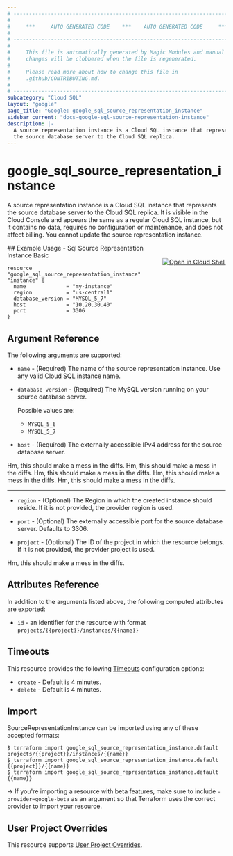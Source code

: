 ```yaml
---
# ----------------------------------------------------------------------------
#
#     ***     AUTO GENERATED CODE    ***    AUTO GENERATED CODE     ***
#
# ----------------------------------------------------------------------------
#
#     This file is automatically generated by Magic Modules and manual
#     changes will be clobbered when the file is regenerated.
#
#     Please read more about how to change this file in
#     .github/CONTRIBUTING.md.
#
# ----------------------------------------------------------------------------
subcategory: "Cloud SQL"
layout: "google"
page_title: "Google: google_sql_source_representation_instance"
sidebar_current: "docs-google-sql-source-representation-instance"
description: |-
  A source representation instance is a Cloud SQL instance that represents
  the source database server to the Cloud SQL replica.
---
```


# google\_sql\_source\_representation\_instance

A source representation instance is a Cloud SQL instance that represents
the source database server to the Cloud SQL replica. It is visible in the
Cloud Console and appears the same as a regular Cloud SQL instance, but it
contains no data, requires no configuration or maintenance, and does not
affect billing. You cannot update the source representation instance.



<div class = "oics-button" style="float: right; margin: 0 0 -15px">
  <a href="https://console.cloud.google.com/cloudshell/open?cloudshell_git_repo=https%3A%2F%2Fgithub.com%2Fterraform-google-modules%2Fdocs-examples.git&cloudshell_working_dir=sql_source_representation_instance_basic&cloudshell_image=gcr.io%2Fgraphite-cloud-shell-images%2Fterraform%3Alatest&open_in_editor=main.tf&cloudshell_print=.%2Fmotd&cloudshell_tutorial=.%2Ftutorial.md" target="_blank">
    <img alt="Open in Cloud Shell" src="//gstatic.com/cloudssh/images/open-btn.svg" style="max-height: 44px; margin: 32px auto; max-width: 100%;">
  </a>
</div>
## Example Usage - Sql Source Representation Instance Basic


```hcl
resource "google_sql_source_representation_instance" "instance" {
  name             = "my-instance"
  region           = "us-central1"
  database_version = "MYSQL_5_7"
  host             = "10.20.30.40"
  port             = 3306
}
```

## Argument Reference

The following arguments are supported:


* `name` -
  (Required)
  The name of the source representation instance. Use any valid Cloud SQL instance name.

* `database_version` -
  (Required)
  The MySQL version running on your source database server.

  Possible values are:
  * `MYSQL_5_6`
  * `MYSQL_5_7`

* `host` -
  (Required)
  The externally accessible IPv4 address for the source database server.

Hm, this should make a mess in the diffs.
Hm, this should make a mess in the diffs.
Hm, this should make a mess in the diffs.
Hm, this should make a mess in the diffs.
Hm, this should make a mess in the diffs.

- - -


* `region` -
  (Optional)
  The Region in which the created instance should reside.
  If it is not provided, the provider region is used.

* `port` -
  (Optional)
  The externally accessible port for the source database server.
  Defaults to 3306.

* `project` - (Optional) The ID of the project in which the resource belongs.
    If it is not provided, the provider project is used.

Hm, this should make a mess in the diffs.

## Attributes Reference

In addition to the arguments listed above, the following computed attributes are exported:

* `id` - an identifier for the resource with format `projects/{{project}}/instances/{{name}}`


## Timeouts

This resource provides the following
[Timeouts](/docs/configuration/resources.html#timeouts) configuration options:

- `create` - Default is 4 minutes.
- `delete` - Default is 4 minutes.

## Import

SourceRepresentationInstance can be imported using any of these accepted formats:

```
$ terraform import google_sql_source_representation_instance.default projects/{{project}}/instances/{{name}}
$ terraform import google_sql_source_representation_instance.default {{project}}/{{name}}
$ terraform import google_sql_source_representation_instance.default {{name}}
```

-> If you're importing a resource with beta features, make sure to include `-provider=google-beta`
as an argument so that Terraform uses the correct provider to import your resource.

## User Project Overrides

This resource supports [User Project Overrides](https://www.terraform.io/docs/providers/google/guides/provider_reference.html#user_project_override).
